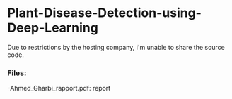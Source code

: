 # Plant-Disease-Detection-using-Deep-Learning
Due to restrictions by the hosting company, i'm unable to share the source code.
### Files:
-Ahmed_Gharbi_rapport.pdf: report
